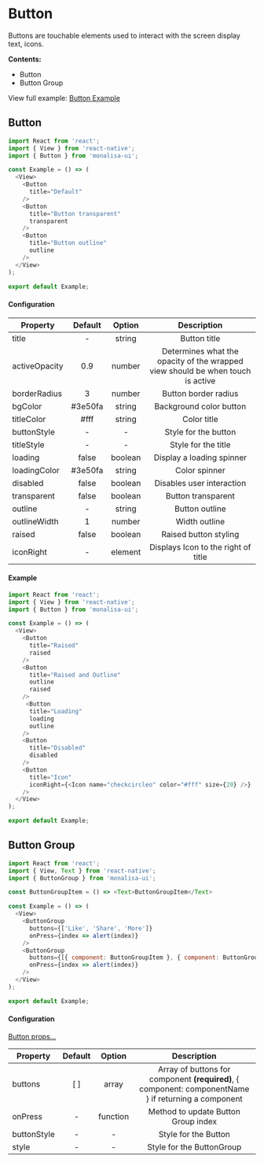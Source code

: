 # Button

Buttons are touchable elements used to interact with the screen display text, icons.

**Contents:**
- Button
- Button Group

View full example: [Button Example](https://github.com/tuantvk/monalisa-ui/blob/master/example/Button/index.js)


## Button

```javascript
import React from 'react';
import { View } from 'react-native';
import { Button } from 'monalisa-ui';

const Example = () => (
  <View>
    <Button
      title="Default"
    />
    <Button
      title="Button transparent"
      transparent
    />
    <Button
      title="Button outline"
      outline
    />
  </View>
);

export default Example;
```

#### Configuration

| Property      | Default       | Option    | Description  |
| ------------- |:-------------:|:---------:|:------------:|
| title         | -             | string    | Button title |
| activeOpacity | 0.9           | number    | Determines what the opacity of the wrapped view should be when touch is active |
| borderRadius  | 3             | number    | Button border radius |
| bgColor       | #3e50fa       | string    | Background color button |
| titleColor    | #fff          | string    | Color title |
| buttonStyle   | -             | -         | Style for the button |
| titleStyle    | -             | -         | Style for the title |
| loading       | false         | boolean   | Display a loading spinner |
| loadingColor  | #3e50fa       | string    | Color spinner |
| disabled      | false         | boolean   | Disables user interaction |
| transparent   | false         | boolean   | Button transparent |
| outline       | -             | string    | Button outline |
| outlineWidth  | 1             | number    | Width outline |
| raised        | false         | boolean   | Raised button styling |
| iconRight     | -             | element   | Displays Icon to the right of title |


#### Example

```javascript
import React from 'react';
import { View } from 'react-native';
import { Button } from 'monalisa-ui';

const Example = () => (
  <View>
    <Button
      title="Raised"
      raised
    />
    <Button
      title="Raised and Outline"
      outline
      raised
    />
     <Button
      title="Loading"
      loading
      outline
    />
    <Button
      title="Disabled"
      disabled
    />
    <Button
      title="Icon"
      iconRight={<Icon name="checkcircleo" color="#fff" size={20} />}
    />
  </View>
);

export default Example;
```


## Button Group

```javascript
import React from 'react';
import { View, Text } from 'react-native';
import { ButtonGroup } from 'monalisa-ui';

const ButtonGroupItem = () => <Text>ButtonGroupItem</Text>

const Example = () => (
  <View>
    <ButtonGroup
      buttons={['Like', 'Share', 'More']}
      onPress={index => alert(index)}
    />
    <ButtonGroup
      buttons={[{ component: ButtonGroupItem }, { component: ButtonGroupItem }]}
      onPress={index => alert(index)}
    />
  </View>
);

export default Example;
```

#### Configuration

[Button props...](/docs/Button.md)

| Property      | Default       | Option    | Description  |
| ------------- |:-------------:|:---------:|:------------:|
| buttons       | [ ]            | array     | Array of buttons for component **(required)**, { component: componentName } if returning a component |
| onPress       | -             | function  | Method to update Button Group index |
| buttonStyle   | -             | -         | Style for the Button |
| style         | -             | -         | Style for the ButtonGroup |